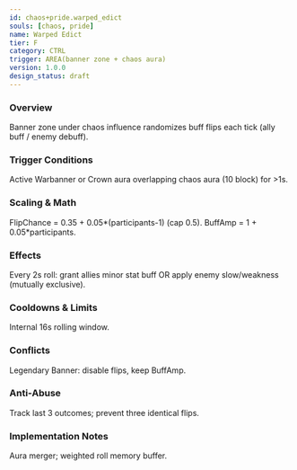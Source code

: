 ```yaml
---
id: chaos+pride.warped_edict
souls: [chaos, pride]
name: Warped Edict
tier: F
category: CTRL
trigger: AREA(banner zone + chaos aura)
version: 1.0.0
design_status: draft
---
```

### Overview
Banner zone under chaos influence randomizes buff flips each tick (ally buff / enemy debuff).
### Trigger Conditions
Active Warbanner or Crown aura overlapping chaos aura (10 block) for >1s.
### Scaling & Math
FlipChance = 0.35 + 0.05*(participants-1) (cap 0.5). BuffAmp = 1 + 0.05*participants.
### Effects
Every 2s roll: grant allies minor stat buff OR apply enemy slow/weakness (mutually exclusive).
### Cooldowns & Limits
Internal 16s rolling window.
### Conflicts
Legendary Banner: disable flips, keep BuffAmp.
### Anti-Abuse
Track last 3 outcomes; prevent three identical flips.
### Implementation Notes
Aura merger; weighted roll memory buffer.
